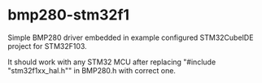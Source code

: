 # bmp280-stm32f1


Simple BMP280 driver embedded in example configured STM32CubeIDE project for STM32F103.


It should work with any STM32 MCU after replacing "#include "stm32f1xx_hal.h"" in BMP280.h with correct one.
